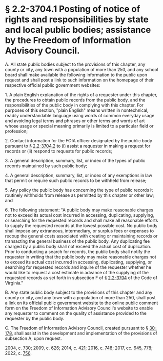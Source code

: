 # § 2.2-3704.1 Posting of notice of rights and responsibilities by state and local public bodies; assistance by the Freedom of Information Advisory Council.

<p>A. All state public bodies subject to the provisions of this chapter, any county or city, any town with a population of more than 250, and any school board shall make available the following information to the public upon request and shall post a link to such information on the homepage of their respective official public government websites:</p><p>1. A plain English explanation of the rights of a requester under this chapter, the procedures to obtain public records from the public body, and the responsibilities of the public body in complying with this chapter. For purposes of this section, "plain English" means written in nontechnical, readily understandable language using words of common everyday usage and avoiding legal terms and phrases or other terms and words of art whose usage or special meaning primarily is limited to a particular field or profession;</p><p>2. Contact information for the FOIA officer designated by the public body pursuant to § <a href='/vacode/2.2-3704.2/'>2.2-3704.2</a> to (i) assist a requester in making a request for records or (ii) respond to requests for public records;</p><p>3. A general description, summary, list, or index of the types of public records maintained by such public body;</p><p>4. A general description, summary, list, or index of any exemptions in law that permit or require such public records to be withheld from release;</p><p>5. Any policy the public body has concerning the type of public records it routinely withholds from release as permitted by this chapter or other law; and</p><p>6. The following statement: "A public body may make reasonable charges not to exceed its actual cost incurred in accessing, duplicating, supplying, or searching for the requested records and shall make all reasonable efforts to supply the requested records at the lowest possible cost. No public body shall impose any extraneous, intermediary, or surplus fees or expenses to recoup the general costs associated with creating or maintaining records or transacting the general business of the public body. Any duplicating fee charged by a public body shall not exceed the actual cost of duplication. Prior to conducting a search for records, the public body shall notify the requester in writing that the public body may make reasonable charges not to exceed its actual cost incurred in accessing, duplicating, supplying, or searching for requested records and inquire of the requester whether he would like to request a cost estimate in advance of the supplying of the requested records as set forth in subsection F of § <a href='/vacode/2.2-3704/'>2.2-3704</a> of the Code of Virginia."</p><p>B. Any state public body subject to the provisions of this chapter and any county or city, and any town with a population of more than 250, shall post a link on its official public government website to the online public comment form on the Freedom of Information Advisory Council's website to enable any requester to comment on the quality of assistance provided to the requester by the public body.</p><p>C. The Freedom of Information Advisory Council, created pursuant to § <a href='/vacode/30-178/'>30-178</a>, shall assist in the development and implementation of the provisions of subsection A, upon request.</p><p>2004, c. <a href='http://lis.virginia.gov/cgi-bin/legp604.exe?041+ful+CHAP0730'>730</a>; 2009, c. <a href='http://lis.virginia.gov/cgi-bin/legp604.exe?091+ful+CHAP0626'>626</a>; 2014, c. <a href='http://lis.virginia.gov/cgi-bin/legp604.exe?141+ful+CHAP0421'>421</a>; 2016, c. <a href='http://lis.virginia.gov/cgi-bin/legp604.exe?161+ful+CHAP0748'>748</a>; 2017, cc. <a href='http://lis.virginia.gov/cgi-bin/legp604.exe?171+ful+CHAP0645'>645</a>, <a href='http://lis.virginia.gov/cgi-bin/legp604.exe?171+ful+CHAP0778'>778</a>; 2022, c. <a href='http://lis.virginia.gov/cgi-bin/legp604.exe?221+ful+CHAP0756'>756</a>.</p>